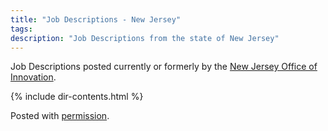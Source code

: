```yaml
---
title: "Job Descriptions - New Jersey"
tags: 
description: "Job Descriptions from the state of New Jersey"
---
```


Job Descriptions posted currently or formerly by the [New Jersey Office of Innovation](https://innovation.nj.gov/join/).

{% include dir-contents.html %}

Posted with [permission](https://nj.gov/nj/legal.html).
